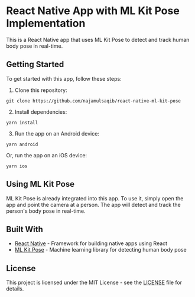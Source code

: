 # React Native App with ML Kit Pose Implementation

This is a React Native app that uses ML Kit Pose to detect and track human body pose in real-time.

## Getting Started

To get started with this app, follow these steps:

1. Clone this repository:

```
git clone https://github.com/najamulsaqib/react-native-ml-kit-pose
```

2. Install dependencies:

```
yarn install
```

3. Run the app on an Android device:

```
yarn android

```


Or, run the app on an iOS device:

```
yarn ios 
```


## Using ML Kit Pose

ML Kit Pose is already integrated into this app. To use it, simply open the app and point the camera at a person. The app will detect and track the person's body pose in real-time.

## Built With

- [React Native](https://reactnative.dev/) - Framework for building native apps using React
- [ML Kit Pose](https://developers.google.com/ml-kit/vision/pose-detection) - Machine learning library for detecting human body pose

<!--
## Authors

- Najam Ul Saqib
-->

## License

This project is licensed under the MIT License - see the [LICENSE](https://choosealicense.com/licenses/mit/) file for details.

